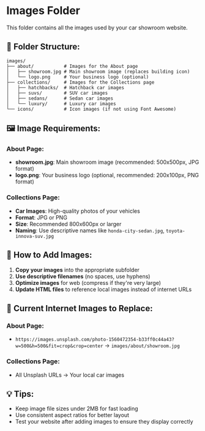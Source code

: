 # Images Folder

This folder contains all the images used by your car showroom website.

## 📁 **Folder Structure:**
```
images/
├── about/           # Images for the About page
│   ├── showroom.jpg # Main showroom image (replaces building icon)
│   └── logo.png     # Your business logo (optional)
├── collections/     # Images for the Collections page
│   ├── hatchbacks/  # Hatchback car images
│   ├── suvs/        # SUV car images
│   ├── sedans/      # Sedan car images
│   └── luxury/      # Luxury car images
└── icons/           # Icon images (if not using Font Awesome)
```

## 🖼️ **Image Requirements:**

### **About Page:**
- **showroom.jpg**: Main showroom image (recommended: 500x500px, JPG format)
- **logo.png**: Your business logo (optional, recommended: 200x100px, PNG format)

### **Collections Page:**
- **Car Images**: High-quality photos of your vehicles
- **Format**: JPG or PNG
- **Size**: Recommended 800x600px or larger
- **Naming**: Use descriptive names like `honda-city-sedan.jpg`, `toyota-innova-suv.jpg`

## 📝 **How to Add Images:**

1. **Copy your images** into the appropriate subfolder
2. **Use descriptive filenames** (no spaces, use hyphens)
3. **Optimize images** for web (compress if they're very large)
4. **Update HTML files** to reference local images instead of internet URLs

## 🔧 **Current Internet Images to Replace:**

### **About Page:**
- `https://images.unsplash.com/photo-1560472354-b33ff0c44a43?w=500&h=500&fit=crop&crop=center` → `images/about/showroom.jpg`

### **Collections Page:**
- All Unsplash URLs → Your local car images

## 💡 **Tips:**
- Keep image file sizes under 2MB for fast loading
- Use consistent aspect ratios for better layout
- Test your website after adding images to ensure they display correctly
